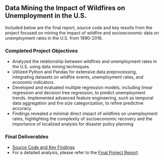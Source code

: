## Data Mining the Impact of Wildfires on Unemployment in the U.S.

Included below are the final report, source code and key results from the project focused on mining the impact of wildfire and socioeconomic data on unemployment rates in the U.S. from 1990-2016.  

### Completed Project Objectives
* Analyzed the relationship between wildfires and unemployment rates in the U.S. using data mining techniques. 
* Utilized Python and Pandas for extensive data preprocessing, integrating datasets on wildfire events, unemployment rates, and economic indicators. 
* Developed and evaluated multiple regression models, including linear regression and decision tree regression, to predict unemployment trends. Implemented advanced feature engineering, such as temporal data aggregation and fire size categorization, to refine predictive accuracy. 
* Findings revealed a minimal direct impact of wildfires on unemployment rates, highlighting the complexity of socioeconomic recovery and the importance of localized analysis for disaster policy planning

### Final Deliverables
- [Source Code and Key Findings](https://drive.google.com/drive/folders/1wRK6XL-dOrjOXt1FO064eWUK1SHnFAk-)
- For a detailed analysis, please refer to the [Final Project Report](data/WildfireUnemploymentFinalReport.pdf).

